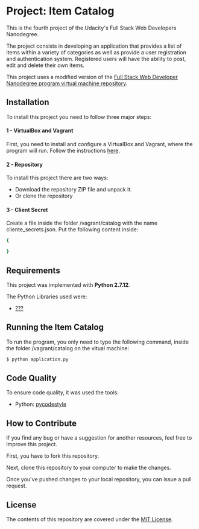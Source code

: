 # Project: Item Catalog

This is the fourth project of the Udacity's Full Stack Web Developers Nanodegree.

The project consists in developing an application that provides a list of items within a variety of categories as well as provide a user registration and authentication system. Registered users will have the ability to post, edit and delete their own items.

This project uses a modified version of the [Full Stack Web Developer Nanodegree program virtual machine repository](https://github.com/udacity/fullstack-nanodegree-vm).


## Installation

To install this project you need to follow three major steps:

#### 1 - VirtualBox and Vagrant

First, you need to install and configure a VirtualBox and Vagrant, where the program will run. Follow the instructions [here](https://github.com/udacity/fullstack-nanodegree-vm#installation).

#### 2 - Repository

To install this project there are two ways:
- Download the repository ZIP file and unpack it.
- Or clone the repository

#### 3 - Client Secret

Create a file inside the folder /vagrant/catalog with the name cliente_secrets.json. Put the following content inside:

```sh
{

}
```


## Requirements

This project was implemented with **Python 2.7.12**.

The Python Libraries used were:
- [???](http://)

## Running the Item Catalog

To run the program, you only need to type the following command, inside the folder /vagrant/catalog on the vitual machine:
```sh
$ python application.py
```

## Code Quality

To ensure code quality, it was used the tools:
- Python: [pycodestyle](https://github.com/PyCQA/pycodestyle)

## How to Contribute

If you find any bug or have a suggestion for another resources, feel free to improve this project.

First, you have to fork this repository.

Next, clone this repository to your computer to make the changes.

Once you've pushed changes to your local repository, you can issue a pull request.

## License

The contents of this repository are covered under the [MIT License](LICENSE).
